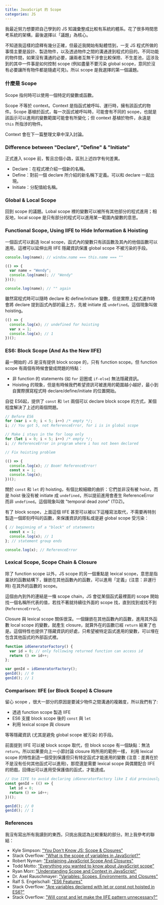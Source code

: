 ```yaml
---
title: JavaScript 的 Scope
categories: JS
---
```

我最近努力想要把自己學到的 JS 知識彙整成比較有系統的體系。花了很多時間思考系統的架構，最後選擇以「議題」為核心。

不知道我這樣的詮釋有幾分正確，但最近我開始有點體悟到，一支 JS
程式所做的事情主要是設計、製造物件，以及透過物件之間的溝通達到程式的目的。不同功能的物件間，如果沒有溝通的必要，讓兩者互無干涉會比較保險、不生差池，這涉及到的其中一件事是如何控制 scope 
(例如盡量不要污染 global scope，意同於沒有必要讓所有物件都是隨處可見)。所以 scope 是我選擇的第一個議題。

### 什麼是 Scope

Scope 指何時可以使用一個特定的變數或函數。

Scope 不等於 context。Context 是指函式被呼叫、運行時，擁有該函式的物
件。Scope 基植於函式，每一次函式被呼叫時，可能會有不同的 scope，也就是該函示可以進用的變數範圍可能會有所變化；但 context 基植於物件，永遠是 `this` 所指涉的物件。

Context 會在下一篇整理文章中深入討論。

### Difference between "Declare", "Define" & "Initiate"

正式進入 scope 前，暫且岔個小路，區別上述四字有何差異。

* Declare：在程式裡介紹一個新的名稱。
* Define：對前一個 declare 所介紹的新名稱下定義。可以和 declare 一起出現。
* Initiate：分配值給名稱。

### Global & Local Scope

回到 scope 的議題。Lobal scope 裡的變數可以被所有其他部分的程式進用；相反地，local scope
是只有部分的程式可以進用某一範圍內變數的意思。

### Functional Scope, Using IIFE to Hide Information & Hoisting

一個函式可以創造 local scope，函式內的變數只有該函數及其內的他個函數可以進用。這裡可以延伸出用 IIFE
隱藏資訊保護 global scope 不被污染的手段。

```js
console.log(name); // window.name === this.name === ""

(() => {
  var name = "Wendy";
  console.log(name); // "Wendy"
})();

console.log(name); // "" again
```

雖然寫程式時可以隨時 declare 和 define/initiate 變數，但是實際上程式運作時會將
declare 提到函式內部的最上方，先被 initiate 成 `undefined`。這個現象叫做 hoisting。

```js
(() => {
  console.log(x); // undefined for hoisting
  var x = 1;
  console.log(x); // 1
})();
```

### ES6: Block Scope (And As the New IIFE)

最一開始的 JS 是沒有提供 block scope 的，只有 function scope。但 function scope
有兩個有時候會變成問題的特點：

* 非 function 的 statements (如
`for` 迴圈或 `if-else`) 無法隱藏資訊。
* Hoisting
  的現象，但是有時候我們希望資訊可被進用的範圍越小越好，最小到自實際撰寫程式時
declare/define/initiate 的位置開始。

自從 ES6起，提供了 `const` 和 `let` 兩個可以 declare block scope 的方式，某個程度解決了上述的兩個問題。

```js
// Before ES6
for (var i = 0; i < 5; i++) /* empty */;
i; // You got 5, not ReferenceError, for i is in global scope

// Make i stays in the for loop only
for (let i = 0; i < 5; i++) /* empty */;
i; // ReferenceError in program where i has not been declared
```

```js
// Fix hoisting problem

(() => {
  console.log(x); // Boom! ReferenceError!
  const x = 1;
  console.log(x);
})();
``` 

關於 `const` 和 `let` 的 hoisting，有個比較細緻的曲折：它們並非沒有被
hoist，而是 hoist 後沒有被 initiate 成 `undefined`，所以提前進用會產生 ReferenceError 而非 `undefined`。這個現象叫做 "temporal dead
zone" (TDZ)。 

有了 block scope，上面這個 IIFE 甚至可以被以下這種寫法取代，不需要再特別製造一個即刻呼叫的函數，來保護資訊的隱私或是避 global scope 受污染：

```js
{ // beginning of a "block" of statements 
  const x = 1;
  console.log(x); // 1
}; // statement group ends

console.log(x); // ReferenceError
```

### Lexical Scope, Scope Chain & Closure

除了 function scope 以外，JS scope 的另一個重點是 lexical scope，意思是指巢狀的函數結構下，鑲嵌在其他函數內的函數，可以進用「定義」(注意：非運行時) 在其外的函數的 scope。

這個由內到外的連結是一條 scope chain，JS 會從某個函式最裡面的 scope
開始找一個名稱所代表的值，若找不著就持續往外面的 scope 找，直到找到或找不到
(`ReferenceError`)。

Closure 與 lexical scope 關係很深。一個鑲嵌在其他函數內的函數，進用其外函數
local scope 的變數，就產生 closure，就算外在的函數已經 `return`
結束了也是。這個特性也提供了隱藏資訊的好處，只希望被特定函式進用的變數，可以埋在包含其他函式的外部函式裡。

```js
function idGeneratorFactory() {
  var id = 0; // only following returned function can access id
  return () => id++;
};

var genId = idGeneratorFactory();
genId(); // 0
genId(); // 1
```

### Comparison: IIFE (or Block Scope) & Closure

留心 scope ，很大一部分的原因是要減少物件之間溝通的複雜度，所以我們有了:

* 透過 function scope 製造 IIFE
* ES6 支援 block scope 後的 `const` 與 `let`
* 利用 lexical scope 與 closure

等等隱藏資訊 (尤其是避免 global scope 被污染) 的手段。

前面提到 IIFE 可以被 block scope 取代，但 block scope 有一個缺點：無法 `return`。所以如果要向上一小節討論 closure 時所用的範例一樣，
利用 lexical scope 的特性創造一個受到保護但只有特定函式才能進用的變數
(注意：差異在於不是沒有任何其他函式可以進用)，那麼還是需要 lexical scope 與偶爾配合 IIFE
的把戲，回傳出可以進用受保護值的函式，才能達成。 

```js
// Use IIFE to avoid declaring idGeneratorFactory like I did previously
const genId = (() => {
  let id = 0;
  return () => id++;
})();

genId(); // 0
genId(); // 1
```

### References

我沒有寫出所有我讀到的東西，只挑出我認為比較重點的部分。附上我參考的聯結：

* Kyle Simpson: ["You Don't Know JS: Scope & Closures"][1]
* Stack Overflow: ["What is the scope of variables in JavaScript?"][2]
* Robert Nyman: ["Explaining JavaScript Scope And Closures"][3]
* Todd Motto: ["Everything you wanted to know about JavaScript scope"][4]
* Ryan Morr: ["Understanding Scope and Context in JavaScript"][5]
* Dr. Axel Rauschmayer: ["Variables: Scopes, Environments, and Closures"][6]
* Ralf S. Engelschall: ["ES6 Features"][8]
* Stack Overflow: ["Are variables declared with let or const not hoisted in ES6?"][9]
* Stack Overflow: ["Will const and let make the IIFE pattern unnecessary?"][10]

[1]:https://goo.gl/cGKLdO
[2]:https://goo.gl/8w9OsK
[3]:https://goo.gl/jdNLAQ
[4]:https://goo.gl/uXvCGA
[6]:https://goo.gl/3oFvwG
[5]:https://goo.gl/7w7mmP
[8]:http://es6-features.org/#BlockScopedFunctions
[9]:https://goo.gl/UPZqQi
[10]:https://goo.gl/C6tMdG

